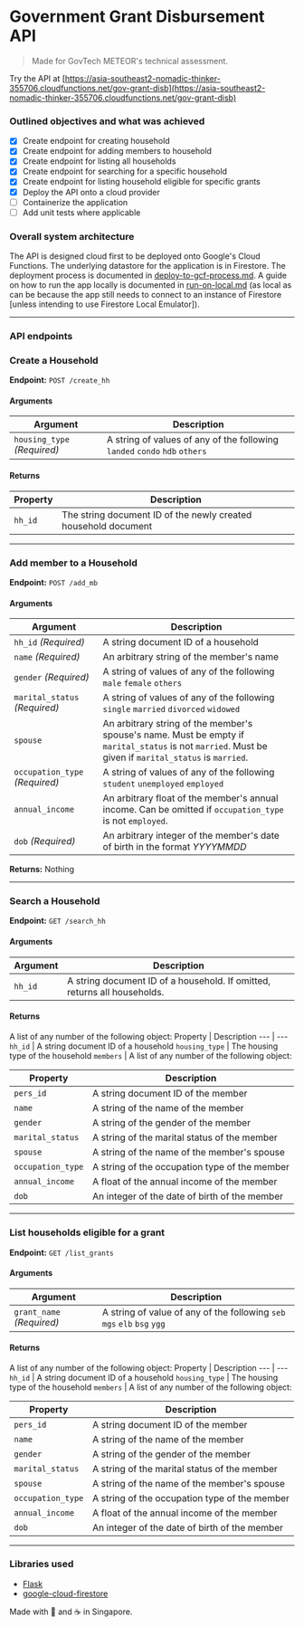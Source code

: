 # Government Grant Disbursement API
> Made for GovTech METEOR's technical assessment.

Try the API at [https://asia-southeast2-nomadic-thinker-355706.cloudfunctions.net/gov-grant-disb](https://asia-southeast2-nomadic-thinker-355706.cloudfunctions.net/gov-grant-disb)

### Outlined objectives and what was achieved
- [x] Create endpoint for creating household
- [x] Create endpoint for adding members to household
- [x] Create endpoint for listing all households
- [x] Create endpoint for searching for a specific household
- [x] Create endpoint for listing household eligible for specific grants
- [x] Deploy the API onto a cloud provider
- [ ] Containerize the application
- [ ] Add unit tests where applicable

### Overall system architecture
The API is designed cloud first to be deployed onto Google's Cloud Functions. The underlying datastore for the application is in Firestore. The deployment process is documented in [deploy-to-gcf-process.md](deploy-to-gcf-process.md). A guide on how to run the app locally is documented in [run-on-local.md](run-on-local.md) (as local as can be because the app still needs to connect to an instance of Firestore [unless intending to use Firestore Local Emulator]).

---

### API endpoints

### Create a Household
**Endpoint:** ```POST /create_hh```

#### Arguments
Argument | Description
--- | ---
```housing_type```  *(Required)* | A string of values of any of the following ```landed``` ```condo``` ```hdb``` ```others```

#### Returns
Property | Description
--- | ---
```hh_id``` | The string document ID of the newly created household document

---

### Add member to a Household
**Endpoint:** ```POST /add_mb```

#### Arguments
Argument | Description
--- | ---
```hh_id``` *(Required)* | A string document ID of a household
```name``` *(Required)* | An arbitrary string of the member's name
```gender``` *(Required)* | A string of values of any of the following ```male``` ```female``` ```others```
```marital_status``` *(Required)* | A string of values of any of the following ```single``` ```married``` ```divorced``` ```widowed```
```spouse``` | An arbitrary string of the member's spouse's name. Must be empty if ```marital_status``` is not ```married```. Must be given if ```marital_status``` is ```married```.
```occupation_type``` *(Required)* | A string of values of any of the following ```student``` ```unemployed``` ```employed```
```annual_income``` | An arbitrary float of the member's annual income. Can be omitted if ```occupation_type``` is not ```employed```.
```dob``` *(Required)* | An arbitrary integer of the member's date of birth in the format *YYYYMMDD*

**Returns:** Nothing

---

### Search a Household
**Endpoint:** ```GET /search_hh```

#### Arguments
Argument | Description
--- | ---
```hh_id``` | A string document ID of a household. If omitted, returns all households.

#### Returns
A list of any number of the following object:
Property | Description
--- | ---
```hh_id``` | A string document ID of a household 
```housing_type``` | The housing type of the household
```members``` | A list of any number of the following object: <table> <thead> <tr> <th>Property</th> <th>Description</th> </tr> </thead> <tbody> <tr><td>```pers_id```</td><td>A string document ID of the member</td><tr> <tr><td>```name```</td><td>A string of the name of the member</td><tr> <tr><td>```gender```</td><td>A string of the gender of the member</td><tr> <tr><td>```marital_status```</td><td>A string of the marital status of the member</td><tr> <tr><td>```spouse```</td><td>A string of the name of the member's spouse</td><tr> <tr><td>```occupation_type```</td><td>A string of the occupation type of the member</td><tr> <tr><td>```annual_income```</td><td>A float of the annual income of the member</td><tr> <tr><td>```dob```</td><td>An integer of the date of birth of the member</td><tr> </tbody> </table>

---

### List households eligible for a grant
**Endpoint:** ```GET /list_grants```

#### Arguments
Argument | Description
--- | ---
```grant_name``` *(Required)* | A string of value of any of the following ```seb``` ```mgs``` ```elb``` ```bsg``` ```ygg```
#### Returns
A list of any number of the following object:
Property | Description
--- | ---
```hh_id``` | A string document ID of a household 
```housing_type``` | The housing type of the household
```members``` | A list of any number of the following object: <table> <thead> <tr> <th>Property</th> <th>Description</th> </tr> </thead> <tbody> <tr><td>```pers_id```</td><td>A string document ID of the member</td><tr> <tr><td>```name```</td><td>A string of the name of the member</td><tr> <tr><td>```gender```</td><td>A string of the gender of the member</td><tr> <tr><td>```marital_status```</td><td>A string of the marital status of the member</td><tr> <tr><td>```spouse```</td><td>A string of the name of the member's spouse</td><tr> <tr><td>```occupation_type```</td><td>A string of the occupation type of the member</td><tr> <tr><td>```annual_income```</td><td>A float of the annual income of the member</td><tr> <tr><td>```dob```</td><td>An integer of the date of birth of the member</td><tr> </tbody> </table>

---

### Libraries used
- [Flask](https://pypi.org/project/Flask/)
- [google-cloud-firestore](https://pypi.org/project/google-cloud-firestore/)

Made with :purple_heart: and :coffee: in Singapore.
